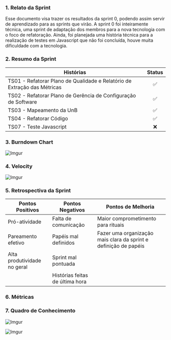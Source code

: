 ### 1. Relato da Sprint

Esse documento visa trazer os resultados da sprint 0, podendo assim servir de aprendizado para as sprints que virão. A sprint 0 foi inteiramente técnica, uma sprint de adaptação dos membros para a nova tecnologia com o foco de refatoração. Ainda, foi planejada uma história técnica para a realização de testes em Javascript que não foi concluída, houve muita dificuldade com a tecnologia.

### 2. Resumo da Sprint

| Histórias |  Status |
| ------- |  :----: |
|TS01 - Refatorar Plano de Qualidade e Relatório de Extração das Métricas|:white_check_mark:|
|TS02 - Refatorar Plano de Gerência de Configuração de Software|:white_check_mark:|
|TS03 - Mapeamento da UnB|:white_check_mark:|
|TS04 - Refatorar Código|:white_check_mark:|
|TS07 - Teste Javascript|:x:|

### 3. Burndown Chart

![Imgur](http://i.imgur.com/O8A4TWK.png)

### 4. Velocity

![Imgur](http://i.imgur.com/80ouPMz.png)

### 5. Retrospectiva da Sprint
| Pontos Positivos            | Pontos Negativos                | Pontos de Melhoria                                               |
|-----------------------------|---------------------------------|------------------------------------------------------------------|
| Pró-atividade               | Falta de comunicação            | Maior comprometimento para rituais                               |
| Pareamento efetivo          | Papéis mal definidos            | Fazer uma organização mais clara da sprint e definição de papéis |
| Alta produtividade no geral | Sprint mal pontuada             |                                                                  |
|                             | Histórias feitas de última hora |                                                                  |
### 6. Métricas

### 7. Quadro de Conhecimento

![Imgur](http://i.imgur.com/PnwgdRP.png)

![Imgur](http://i.imgur.com/NN2VJIk.png)
